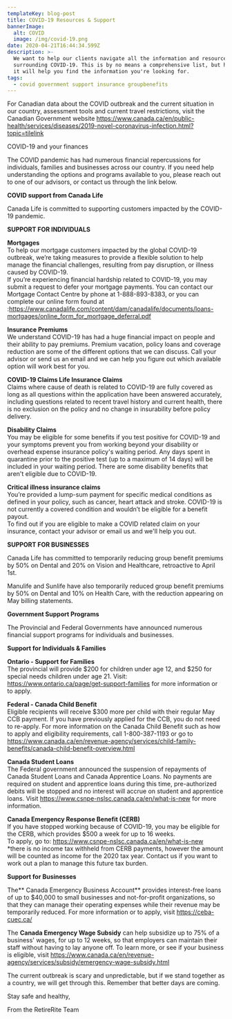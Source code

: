 ```yaml
---
templateKey: blog-post
title: COVID-19 Resources & Support
bannerImage:
  alt: COVID
  image: /img/covid-19.png
date: 2020-04-21T16:44:34.599Z
description: >-
  We want to help our clients navigate all the information and resources
  surrounding COVID-19. This is by no means a comprehensive list, but hopefully
  it will help you find the information you're looking for. 
tags:
  - covid government support insurance groupbenefits
---
```

For Canadian data about the COVID outbreak and the current situation in our country, assessment tools and current travel restrictions, visit the Canadian Government website <https://www.canada.ca/en/public-health/services/diseases/2019-novel-coronavirus-infection.html?topic=tilelink>

 COVID-19 and your finances

The COVID pandemic has had numerous financial repercussions for individuals, families and businesses across our country. If you need help understanding the options and programs available to you, please reach out to one of our advisors, or contact us through the link below.

**COVID support from Canada Life**

Canada Life is committed to supporting customers impacted by the COVID-19 pandemic.

**SUPPORT FOR INDIVIDUALS**

**Mortgages**\
To help our mortgage customers impacted by the global COVID-19 outbreak, we’re taking measures to provide a flexible solution to help manage the financial challenges, resulting from pay disruption, or illness caused by COVID-19.
\
If you’re experiencing financial hardship related to COVID-19, you may submit a request to defer your mortgage payments. You can contact our Mortgage Contact Centre by phone at 1-888-893-8383, or you can complete our online form found at :<https://www.canadalife.com/content/dam/canadalife/documents/loans-mortgages/online_form_for_mortgage_deferral.pdf>

**Insurance Premiums**\
We understand COVID-19 has had a huge financial impact on people and their ability to pay premiums. Premium vacation, policy loans and coverage reduction are some of the different options that we can discuss. Call your advisor or send us an email and we can help you figure out which available option will work best for you.

**COVID-19 Claims
Life Insurance Claims**\
Claims where cause of death is related to COVID-19 are fully covered as long as all questions within the application have been answered accurately, including questions related to recent travel history and current health, there is no exclusion on the policy and no change in insurability before policy delivery.

**Disability Claims**\
You may be eligible for some benefits if you test positive for COVID-19 and your symptoms prevent you from working beyond your disability or overhead expense insurance policy's waiting period. Any days spent in quarantine prior to the positive test (up to a maximum of 14 days) will be included in your waiting period. There are some disability benefits that aren't eligible due to COVID-19.

**Critical illness insurance claims**\
You’re provided a lump-sum payment for specific medical conditions as defined in your policy, such as cancer, heart attack and stroke. COVID-19 is not currently a covered condition and wouldn’t be eligible for a benefit payout. 
\
To find out if you are eligible to make a COVID related claim on your insurance, contact your advisor or email us and we'll help you out. 

**SUPPORT FOR BUSINESSES**

Canada Life has committed to temporarily reducing group benefit premiums by 50% on Dental and 20% on Vision and Healthcare, retroactive to April 1st.

Manulife and Sunlife have also temporarily reduced group benefit premiums by 50% on Dental and 10% on Health Care, with the reduction appearing on May billing statements. 

**Government Support Programs**

The Provincial and Federal Governments have announced numerous financial support programs for individuals and businesses. 

**Support for Individuals & Families**

**Ontario - Support for Families**\
The provincial will provide $200 for children under age 12, and $250 for special needs children under age 21. Visit: <https://www.ontario.ca/page/get-support-families> for more information or to apply.

**Federal - Canada Child Benefit**\
Eligible recipients will receive $300 more per child with their regular May CCB payment. If you have previously applied for the CCB, you do not need to re-apply. For more information on the Canada Child Benefit such as how to apply and eligibility requirements, call 1-800-387-1193 or go to <https://www.canada.ca/en/revenue-agency/services/child-family-benefits/canada-child-benefit-overview.html>

**Canada Student Loans**\
The Federal government announced the suspension of repayments of Canada Student Loans and Canada Apprentice Loans. No payments are required on student and apprentice loans during this time, pre-authorized debits will be stopped and no interest will accrue on student and apprentice loans. Visit <https://www.csnpe-nslsc.canada.ca/en/what-is-new> for more information.

**Canada Emergency Response Benefit (CERB)**\
If you have stopped working because of COVID-19, you may be eligible for the CERB, which provides $500 a week for up to 16 weeks. \
To apply, go to: <https://www.csnpe-nslsc.canada.ca/en/what-is-new>\
*there is no income tax withheld from CERB payments, however the amount will be counted as income for the 2020 tax year. Contact us if you want to work out a plan to manage this future tax burden.

**Support for Businesses**

The** Canada Emergency Business Account** provides interest-free loans of up to $40,000 to small businesses and not-for-profit organizations, so that they can manage their operating expenses while their revenue may be temporarily reduced. For more information or to apply, visit <https://ceba-cuec.ca/>

The **Canada Emergency Wage Subsidy** can help subsidize up to 75% of a business' wages, for up to 12 weeks, so that employers can maintain their staff without having to lay anyone off. To learn more, or see if your business is eligible, visit <https://www.canada.ca/en/revenue-agency/services/subsidy/emergency-wage-subsidy.html>

The current outbreak is scary and unpredictable, but if we stand together as a country, we will get through this. Remember that better days are coming.

Stay safe and healthy,

From the RetireRite Team
